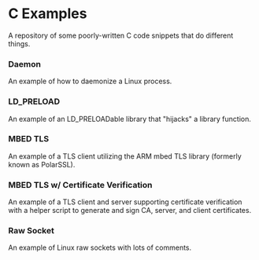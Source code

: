 # C Examples

A repository of some poorly-written C code snippets that do different things.

### Daemon
An example of how to daemonize a Linux process.

### LD_PRELOAD
An example of an LD_PRELOADable library that "hijacks" a library function.

### MBED TLS
An example of a TLS client utilizing the ARM mbed TLS library (formerly known as PolarSSL).

### MBED TLS w/ Certificate Verification 
An example of a TLS client and server supporting certificate verification with a helper script to generate and sign CA, server, and client certificates.

### Raw Socket
An example of Linux raw sockets with lots of comments.
